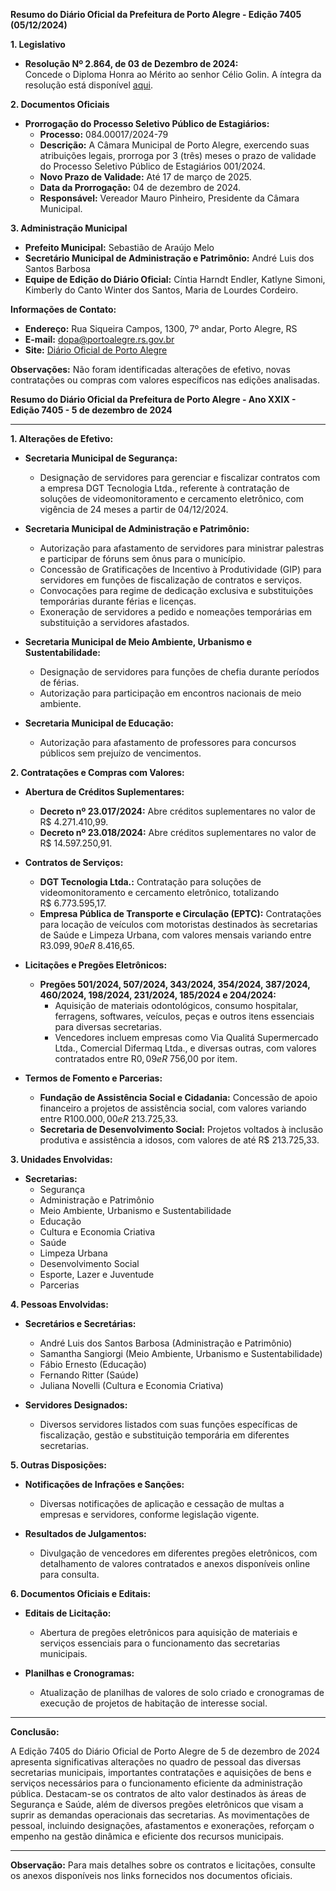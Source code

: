 **Resumo do Diário Oficial da Prefeitura de Porto Alegre - Edição 7405 (05/12/2024)**

**1. Legislativo**

- **Resolução Nº 2.864, de 03 de Dezembro de 2024:**  
  Concede o Diploma Honra ao Mérito ao senhor Célio Golin. A íntegra da resolução está disponível [aqui](http://dopaonlineupload.procempa.com.br/dopaonlineupload/5433_cl_512191_1.pdf).

**2. Documentos Oficiais**

- **Prorrogação do Processo Seletivo Público de Estagiários:**  
  - **Processo:** 084.00017/2024-79  
  - **Descrição:** A Câmara Municipal de Porto Alegre, exercendo suas atribuições legais, prorroga por 3 (três) meses o prazo de validade do Processo Seletivo Público de Estagiários 001/2024.  
  - **Novo Prazo de Validade:** Até 17 de março de 2025.  
  - **Data da Prorrogação:** 04 de dezembro de 2024.  
  - **Responsável:** Vereador Mauro Pinheiro, Presidente da Câmara Municipal.

**3. Administração Municipal**

- **Prefeito Municipal:** Sebastião de Araújo Melo  
- **Secretário Municipal de Administração e Patrimônio:** André Luis dos Santos Barbosa  
- **Equipe de Edição do Diário Oficial:** Cíntia Harndt Endler, Katlyne Simoni, Kimberly do Canto Winter dos Santos, Maria de Lourdes Cordeiro.

**Informações de Contato:**
- **Endereço:** Rua Siqueira Campos, 1300, 7º andar, Porto Alegre, RS  
- **E-mail:** dopa@portoalegre.rs.gov.br  
- **Site:** [Diário Oficial de Porto Alegre](http://www.portoalegre.rs.gov.br/dopa)

**Observações:**
Não foram identificadas alterações de efetivo, novas contratações ou compras com valores específicos nas edições analisadas.

**Resumo do Diário Oficial da Prefeitura de Porto Alegre - Ano XXIX - Edição 7405 - 5 de dezembro de 2024**

---

**1. Alterações de Efetivo:**

- **Secretaria Municipal de Segurança:**
  - Designação de servidores para gerenciar e fiscalizar contratos com a empresa DGT Tecnologia Ltda., referente à contratação de soluções de videomonitoramento e cercamento eletrônico, com vigência de 24 meses a partir de 04/12/2024.

- **Secretaria Municipal de Administração e Patrimônio:**
  - Autorização para afastamento de servidores para ministrar palestras e participar de fóruns sem ônus para o município.
  - Concessão de Gratificações de Incentivo à Produtividade (GIP) para servidores em funções de fiscalização de contratos e serviços.
  - Convocações para regime de dedicação exclusiva e substituições temporárias durante férias e licenças.
  - Exoneração de servidores a pedido e nomeações temporárias em substituição a servidores afastados.

- **Secretaria Municipal de Meio Ambiente, Urbanismo e Sustentabilidade:**
  - Designação de servidores para funções de chefia durante períodos de férias.
  - Autorização para participação em encontros nacionais de meio ambiente.

- **Secretaria Municipal de Educação:**
  - Autorização para afastamento de professores para concursos públicos sem prejuízo de vencimentos.

**2. Contratações e Compras com Valores:**

- **Abertura de Créditos Suplementares:**
  - **Decreto nº 23.017/2024:** Abre créditos suplementares no valor de R$ 4.271.410,99.
  - **Decreto nº 23.018/2024:** Abre créditos suplementares no valor de R$ 14.597.250,91.

- **Contratos de Serviços:**
  - **DGT Tecnologia Ltda.:** Contratação para soluções de videomonitoramento e cercamento eletrônico, totalizando R$ 6.773.595,17.
  - **Empresa Pública de Transporte e Circulação (EPTC):** Contratações para locação de veículos com motoristas destinados às secretarias de Saúde e Limpeza Urbana, com valores mensais variando entre R$ 3.099,90 e R$ 8.416,65.

- **Licitações e Pregões Eletrônicos:**
  - **Pregões 501/2024, 507/2024, 343/2024, 354/2024, 387/2024, 460/2024, 198/2024, 231/2024, 185/2024 e 204/2024:**
    - Aquisição de materiais odontológicos, consumo hospitalar, ferragens, softwares, veículos, peças e outros itens essenciais para diversas secretarias.
    - Vencedores incluem empresas como Via Qualitá Supermercado Ltda., Comercial Difermaq Ltda., e diversas outras, com valores contratados entre R$ 0,09 e R$ 756,00 por item.

- **Termos de Fomento e Parcerias:**
  - **Fundação de Assistência Social e Cidadania:** Concessão de apoio financeiro a projetos de assistência social, com valores variando entre R$ 100.000,00 e R$ 213.725,33.
  - **Secretaria de Desenvolvimento Social:** Projetos voltados à inclusão produtiva e assistência a idosos, com valores de até R$ 213.725,33.

**3. Unidades Envolvidas:**

- **Secretarias:**
  - Segurança
  - Administração e Patrimônio
  - Meio Ambiente, Urbanismo e Sustentabilidade
  - Educação
  - Cultura e Economia Criativa
  - Saúde
  - Limpeza Urbana
  - Desenvolvimento Social
  - Esporte, Lazer e Juventude
  - Parcerias

**4. Pessoas Envolvidas:**

- **Secretários e Secretárias:**
  - André Luis dos Santos Barbosa (Administração e Patrimônio)
  - Samantha Sangiorgi (Meio Ambiente, Urbanismo e Sustentabilidade)
  - Fábio Ernesto (Educação)
  - Fernando Ritter (Saúde)
  - Juliana Novelli (Cultura e Economia Criativa)

- **Servidores Designados:**
  - Diversos servidores listados com suas funções específicas de fiscalização, gestão e substituição temporária em diferentes secretarias.

**5. Outras Disposições:**

- **Notificações de Infrações e Sanções:**
  - Diversas notificações de aplicação e cessação de multas a empresas e servidores, conforme legislação vigente.
  
- **Resultados de Julgamentos:**
  - Divulgação de vencedores em diferentes pregões eletrônicos, com detalhamento de valores contratados e anexos disponíveis online para consulta.

**6. Documentos Oficiais e Editais:**

- **Editais de Licitação:**
  - Abertura de pregões eletrônicos para aquisição de materiais e serviços essenciais para o funcionamento das secretarias municipais.

- **Planilhas e Cronogramas:**
  - Atualização de planilhas de valores de solo criado e cronogramas de execução de projetos de habitação de interesse social.

---

**Conclusão:**

A Edição 7405 do Diário Oficial de Porto Alegre de 5 de dezembro de 2024 apresenta significativas alterações no quadro de pessoal das diversas secretarias municipais, importantes contratações e aquisições de bens e serviços necessários para o funcionamento eficiente da administração pública. Destacam-se os contratos de alto valor destinados às áreas de Segurança e Saúde, além de diversos pregões eletrônicos que visam a suprir as demandas operacionais das secretarias. As movimentações de pessoal, incluindo designações, afastamentos e exonerações, reforçam o empenho na gestão dinâmica e eficiente dos recursos municipais.

---

**Observação:** Para mais detalhes sobre os contratos e licitações, consulte os anexos disponíveis nos links fornecidos nos documentos oficiais.